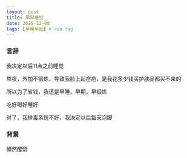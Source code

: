 ```yaml
---
layout: post
title: 早早睡觉
date: 2019-12-08
tags: [早睡早起] # add tag
---
```


### 言辞

我决定以后11点之前睡觉

熬夜，外加不锻炼，导致我脸上起痘痘，是我花多少钱买护肤品都买不来的

所以为了省钱，我还是早睡，早期，早锻炼

吃好喝好睡好

对了，我排毒系统不好，我决定以后每天泡脚

### 背景

幡然醒悟